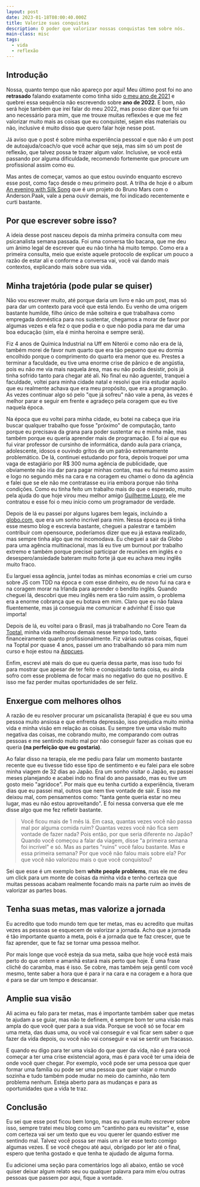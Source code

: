 ```yaml
---
layout: post
date: 2023-01-18T08:00:40.000Z
title: Valorize suas conquistas
description: O poder que valorizar nossas conquistas tem sobre nós.
main-class: misc
tags:
  - vida
  - reflexão
---
```


## Introdução

Nossa, quanto tempo que não apareço por aqui! Meu último post foi no ano **retrasado** falando exatamente como tinha sido [o meu ano de 2021](https://willianjusten.com.br/meu-ano-de-2021) e quebrei essa sequência não escrevendo sobre **ano de 2022**. E bom, não será hoje também que irei falar do meu 2022, mas posso dizer que foi um ano necessário para mim, que me trouxe muitas reflexões e que me fez valorizar muito mais as coisas que eu conquistei, sejam elas materiais ou não, inclusive é muito disso que quero falar hoje nesse post.

Já aviso que o post é sobre minha experiência pessoal e que não é um post de autoajuda/coach/o que você achar que seja, mas sim só um post de reflexão, que talvez possa te trazer algum valor. Inclusive, se você está passando por alguma dificuldade, recomendo fortemente que procure um profissional assim como eu.

Mas antes de começar, vamos ao que estou ouvindo enquanto escrevo esse post, como faço desde o meu primeiro post. A trilha de hoje é o album [An evening with Silk Song](https://open.spotify.com/track/3WTWh2WDk4j8GUCGj4xfOd?si=ade6e0366b0d4a47) que é um projeto do Bruno Mars com o Anderson.Paak, vale a pena ouvir demais, me foi indicado recentemente e curti bastante.

## Por que escrever sobre isso?

A ideia desse post nasceu depois da minha primeira consulta com meu psicanalista semana passada. Foi uma conversa tão bacana, que me deu um ânimo legal de escrever que eu não tinha há muito tempo. Como era a primeira consulta, meio que existe aquele protocolo de explicar um pouco a razão de estar ali e conforme a conversa vai, você vai dando mais contextos, explicando mais sobre sua vida.

## Minha trajetória (pode pular se quiser)

Não vou escrever muito, até porque daria um livro e não um post, mas só para dar um contexto para você que está lendo. Eu venho de uma origem bastante humilde, filho único de mãe solteira e que trabalhava como empregada doméstica para nos sustentar, chegamos a morar de favor por algumas vezes e ela fez o que podia e o que não podia para me dar uma boa educação (sim, ela é minha heroína e sempre será).

Fiz 4 anos de Química Industrial na Uff em Niterói e como não era de lá, também morei de favor num quarto que era tão pequeno que eu dormia encolhido porque o comprimento do quarto era menor que eu. Prestes a terminar a faculdade, eu tive uma enorme crise de pânico e de angústia, pois eu não me via mais naquela área, mas eu não podia desistir, pois já tinha sofrido tanto para chegar até ali. No final eu não aguentei, tranquei a faculdade, voltei para minha cidade natal e resolvi que iria estudar aquilo que eu realmente achava que era meu propósito, que era a programação. As vezes continuar algo só pelo "que já sofreu" não vale a pena, às vezes é melhor parar e seguir em frente e agradeço pela coragem que eu tive naquela época.

Na época que eu voltei para minha cidade, eu botei na cabeça que iria buscar qualquer trabalho que fosse "próximo" de computação, tanto porque eu precisava da grana para poder sustentar eu e minha mãe, mas também porque eu queria aprender mais de programação. E foi aí que eu fui virar professor de cursinho de informática, dando aula para criança, adolescente, idosos e ouvindo gritos de um patrão extremamente problemático. De lá, continuei estudando por fora, depois troquei por uma vaga de estagiário por R$ 300 numa agência de publicidade, que obviamente não iria dar para pagar minhas contas, mas eu fui mesmo assim e logo no segundo mês na cara e na coragem eu chamei o dono da agência e falei que se ele não me contratasse eu iria embora porque não tinha condições. Como eu tinha feito um trabalho mais do que o esperado, muito pela ajuda do que hoje virou meu melhor amigo [Guilherme Louro](https://twitter.com/guilhermelouro), ele me contratou e esse foi o meu início como um programador de verdade.

Depois de lá eu passei por alguns lugares bem legais, incluindo a [globo.com](https://www.globo.com/), que era um sonho incrível para mim. Nessa época eu já tinha esse mesmo blog e escrevia bastante, cheguei a palestrar e também contribuir com opensource, poderíamos dizer que eu já estava realizado, mas sempre tinha algo que me incomodava. Eu cheguei a sair da Globo para uma agência multinacional, mas lá eu tive um burnout por trabalho extremo e também porque precisei participar de reuniões em inglês e o desespero/ansiedade bateram muito forte já que eu achava meu inglês muito fraco.

Eu larguei essa agência, juntei todas as minhas economias e criei um curso sobre JS com TDD na época e com esse dinheiro, eu de novo fui na cara e na coragem morar na Irlanda para aprender o bendito inglês. Quando cheguei lá, descobri que meu inglês nem era tão ruim assim, o problema era a enorme cobrança que eu botava em mim. Claro que eu não falava fluentemente, mas já conseguia me comunicar e advinha! É isso que importa!

Depois de lá, eu voltei para o Brasil, mas já trabalhando no Core Team da [Toptal](https://www.toptal.com/), minha vida melhorou demais nesse tempo todo, tanto financeiramente quanto profissionalmente. Fiz várias outras coisas, fiquei na Toptal por quase 4 anos, passei um ano trabalhando só para mim num curso e hoje estou na [Appcues](https://www.appcues.com/).

Enfim, escrevi até mais do que eu queria dessa parte, mas isso tudo foi para mostrar que apesar de ter feito e conquistado tanta coisa, eu ainda sofro com esse problema de focar mais no negativo do que no positivo. E isso me faz perder muitas oportunidades de ser feliz.

## Enxergue com melhores olhos

A razão de eu resolver procurar um psicanalista (terapia) é que eu sou uma pessoa muito ansiosa e que enfrenta depressão, isso prejudica muito minha vida e minha visão em relação as coisas. Eu sempre tive uma visão muito negativa das coisas, me cobrando muito, me comparando com outras pessoas e me sentindo muito mal por não conseguir fazer as coisas que eu queria **(na perfeição que eu gostaria)**.

Ao falar disso na terapia, ele me pediu para falar um momento bastante recente que eu tivesse tido esse tipo de sentimento e eu falei para ele sobre minha viagem de 32 dias ao Japão. Era um sonho visitar o Japão, eu passei meses planejando e acabei indo no final do ano passado, mas eu tive um gosto meio "agridoce". Por mais que eu tenha curtido a experiência, tiveram dias que eu passei mal, outros que nem tive vontade de sair. E isso me deixou mal, com pensamentos como: "tanta gente queria estar no meu lugar, mas eu não estou aproveitando". E foi nessa conversa que ele me disse algo que me fez refletir bastante.

> Você ficou mais de 1 mês lá. Em casa, quantas vezes você não passa mal por alguma comida ruim? Quantas vezes você não fica sem vontade de fazer nada? Pois então, por que seria diferente no Japão? Quando você começou a falar da viagem, disse "a primeira semana foi incrível" e só. Mas as partes "ruins" você falou bastante. Mas e essa primeira semana? Por que você não falou mais sobre ela? Por que você não valorizou mais o que você conquistou?

Sei que esse é um exemplo bem **white people problems**, mas ele me deu um click para um monte de coisas da minha vida e tenho certeza que muitas pessoas acabam realmente focando mais na parte ruim ao invés de valorizar as partes boas.

## Tenha suas metas, mas valorize a jornada

Eu acredito que todo mundo tem que ter metas, mas eu acredito que muitas vezes as pessoas se esquecem de valorizar a jornada. Acho que a jornada é tão importante quanto a meta, pois é a jornada que te faz crescer, que te faz aprender, que te faz se tornar uma pessoa melhor.

Por mais longe que você esteja da sua meta, saiba que hoje você está mais perto do que ontem e amanhã estará mais perto que hoje. É uma frase clichê do caramba, mas é isso. Se cobre, mas também seja gentil com você mesmo, tente saber a hora que é para ir na cara e na coragem e a hora que é para se dar um tempo e descansar.

## Amplie sua visão

Ali acima eu falo para ter metas, mas é importante também saber que metas te ajudam a se guiar, mas não te definem, é sempre bom ter uma visão mais ampla do que você quer para a sua vida. Porque se você só se focar em uma meta, das duas uma, ou você vai conseguir e vai ficar sem saber o que fazer da vida depois, ou você não vai conseguir e vai se sentir um fracasso.

E quando eu digo para ter uma visão do que quer da vida, não é para você começar a ter uma crise existencial agora, mas é para você ter uma ideia de onde você quer chegar. Por exemplo, você pode ser uma pessoa que quer formar uma família ou pode ser uma pessoa que quer viajar o mundo sozinha e tudo também pode mudar no meio do caminho, não tem problema nenhum. Esteja aberto para as mudanças e para as oportunidades que a vida te traz.

## Conclusão

Eu sei que esse post ficou bem longo, mas eu queria muito escrever sobre isso, sempre tratei meu blog como um "cantinho para eu revisitar" e, esse com certeza vai ser um texto que eu vou querer ler quando estiver me sentindo mal. Talvez você possa ser mais um a ler esse texto comigo algumas vezes. E se você chegou até aqui, obrigado por ler até o final, espero que tenha gostado e que tenha te ajudado de alguma forma.

Eu adicionei uma seção para comentários logo ali abaixo, então se você quiser deixar algum relato seu ou qualquer palavra para mim e/ou outras pessoas que passem por aqui, fique a vontade.

